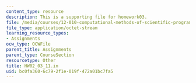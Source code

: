 ```yaml
---
content_type: resource
description: This is a supporting file for homework03.
file: /media/courses/12-010-computational-methods-of-scientific-programming-fall-2011/bc0fa3606c792f1e019f472a01bc7fa5_HW02_03_11.in
file_type: application/octet-stream
learning_resource_types:
- Assignments
ocw_type: OCWFile
parent_title: Assignments
parent_type: CourseSection
resourcetype: Other
title: HW02_03_11.in
uid: bc0fa360-6c79-2f1e-019f-472a01bc7fa5
---
```

